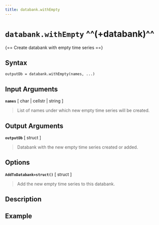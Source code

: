 ```yaml
---
title: databank.withEmpty
---
```


# `databank.withEmpty` ^^(+databank)^^

{== Create databank with empty time series ==}


## Syntax

    outputDb = databank.withEmpty(names, ...)


## Input Arguments

__`names`__ [ char | cellstr | string ] 
> 
> List of names under which
> new empty time series will be created.
> 

## Output Arguments

__`outputDb`__ [ struct ] 
> 
> Databank with the new empty time series
> created or added.
> 

## Options

__`AddToDatabank=struct()`__ [ struct ] 
> 
> Add the new empty time series to this databank.
> 

## Description


## Example


